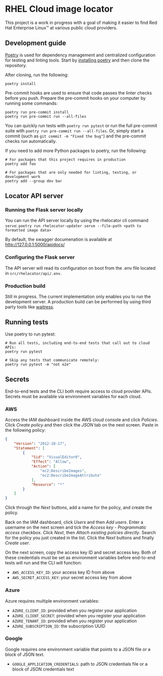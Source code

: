 # RHEL Cloud image locator

This project is a work in progress with a goal of making it easier to find Red
Hat Enterprise Linux™ at various public cloud providers.


## Development guide

[Poetry] is used for dependency management and centralized configuration for testing and
linting tools. Start by [installing poetry] and then clone the repository.

After cloning, run the following:

```console
poetry install
```

Pre-commit hooks are used to ensure that code passes the linter checks before you push.
Prepare the pre-commit hooks on your computer by running some commands:

```console
poetry run pre-commit install
poetry run pre-commit run --all-files
```

You can quickly run tests with `poetry run pytest` or run the full pre-commit suite with
`poetry run pre-commit run --all-files`. Or, simply start a commit (such as `git commit -m "Fixed the bug"`) and the pre-commit checks run automatically.

If you need to add more Python packages to poetry, run the following:

```console
# For packages that this project requires in production
poetry add foo

# For packages that are only needed for linting, testing, or development work
poetry add --group dev bar
```

## Locator API server

### Running the Flask server locally
You can run the API server locally by using the rhelocator cli command `serve`:
`poetry run rhelocator-updater serve --file-path <path to formatted image data>`

By default, the swagger documenation is available at http://127.0.0.1:5000/apidocs/

### Configuring the Flask server
The API server will read its configuration on boot from the .env file located in
`src/rhelocator/api/.env`.

### Production build
Still in progress. The current implementation only enables you to run the development server.
A production build can be performed by using third party tools like
[waitress](https://flask.palletsprojects.com/en/2.2.x/deploying/waitress/).

## Running tests

Use poetry to run pytest:

```commandline
# Run all tests, including end-to-end tests that call out to cloud APIs:
poetry run pytest

# Skip any tests that communicate remotely:
poetry run pytest -m "not e2e"
```

[Poetry]: https://python-poetry.org/
[installing poetry]: https://python-poetry.org/docs/#installation

## Secrets

End-to-end tests and the CLI both require access to cloud provider APIs.
Secrets must be available via environment variables for each cloud.

### AWS

Access the IAM dashboard inside the AWS cloud console and click _Policies_.
Click _Create policy_ and then click the _JSON_ tab on the next screen.
Paste in the following policy:

```json
{
    "Version": "2012-10-17",
    "Statement": [
        {
            "Sid": "VisualEditor0",
            "Effect": "Allow",
            "Action": [
                "ec2:DescribeImages",
                "ec2:DescribeImageAttribute"
            ],
            "Resource": "*"
        }
    ]
}
```

Click through the _Next_ buttons, add a name for the policy, and create the policy.

Back on the IAM dashboard, click _Users_ and then _Add users_.
Enter a username on the next screen and tick the _Access key - Programmatic access_ checkbox.
Click _Next_, then _Attach existing policies directly_.
Search for the policy you just created in the list.
Click the _Next_ buttons and finally _Create user_.

On the next screen, copy the access key ID and secret access key.
Both of these credentials must be set as environment variables before end-to-end tests will run and the CLI will function:

* `AWS_ACCESS_KEY_ID`: your access key ID from above
* `AWS_SECRET_ACCESS_KEY`: your secret access key from above

### Azure

Azure requires multiple environment variables:

* `AZURE_CLIENT_ID`: provided when you register your application
* `AZURE_CLIENT_SECRET`: provided when you register your application
* `AZURE_TENANT_ID`: provided when you register your application
* `AZURE_SUBSCRIPTION_ID`: the subscription UUID

### Google

Google requires one environment variable that points to a JSON file or a block of JSON text.

* `GOOGLE_APPLICATION_CREDENTIALS`: path to JSON credentials file or a block of JSON credentials text
